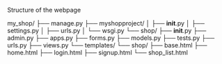 Structure of the webpage

my_shop/ 
├── manage.py
├── myshopproject/
│   ├── __init__.py
│   ├── settings.py
│   ├── urls.py
│   └── wsgi.py
└── shop/
    ├── __init__.py
    ├── admin.py
    ├── apps.py
    ├── forms.py
    ├── models.py
    ├── tests.py
    ├── urls.py
    ├── views.py
    └── templates/
        └── shop/
            ├── base.html
            ├── home.html
            ├── login.html
            ├── signup.html
            └── shop_list.html
